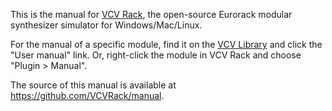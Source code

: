 This is the manual for [VCV Rack](https://vcvrack.com/), the open-source Eurorack modular synthesizer simulator for Windows/Mac/Linux.

For the manual of a specific module, find it on the [VCV Library](https://library.vcvrack.com/) and click the "User manual" link.
Or, right-click the module in VCV Rack and choose "Plugin > Manual".

The source of this manual is available at https://github.com/VCVRack/manual.